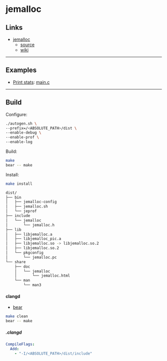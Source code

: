 # jemalloc

## Links

- [jemalloc](https://jemalloc.net/)
  - [source](https://github.com/jemalloc/jemalloc)
  - [wiki](https://github.com/jemalloc/jemalloc/wiki/Getting-Started)

---

## Examples

- [Print stats](examples/stats/README.md): [main.c](examples/stats/main.c)

---

## Build

Configure:

```bash
./autogen.sh \
--prefix=/<ABSOLUTE_PATH>/dist \
--enable-debug \
--enable-prof \
--enable-log
```

Build:

```bash
make
bear -- make
```

Install:

```bash
make install
```

```bash
dist/
├── bin
│   ├── jemalloc-config
│   ├── jemalloc.sh
│   └── jeprof
├── include
│   └── jemalloc
│       └── jemalloc.h
├── lib
│   ├── libjemalloc.a
│   ├── libjemalloc_pic.a
│   ├── libjemalloc.so -> libjemalloc.so.2
│   ├── libjemalloc.so.2
│   └── pkgconfig
│       └── jemalloc.pc
└── share
    ├── doc
    │   └── jemalloc
    │       └── jemalloc.html
    └── man
        └── man3
```

#### clangd

- [bear](https://github.com/rizsotto/Bear)

```bash
make clean
bear -- make
```

##### .clangd

```yml
CompileFlags:
  Add:
    - "-I/<ABSOLUTE_PATH>/dist/include"
```

